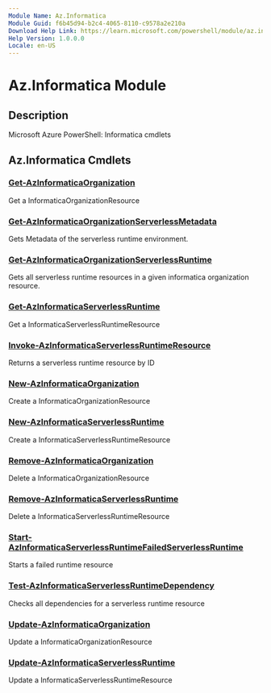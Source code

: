 ```yaml
---
Module Name: Az.Informatica
Module Guid: f6b45d94-b2c4-4065-8110-c9578a2e210a
Download Help Link: https://learn.microsoft.com/powershell/module/az.informatica
Help Version: 1.0.0.0
Locale: en-US
---
```


# Az.Informatica Module
## Description
Microsoft Azure PowerShell: Informatica cmdlets

## Az.Informatica Cmdlets
### [Get-AzInformaticaOrganization](Get-AzInformaticaOrganization.md)
Get a InformaticaOrganizationResource

### [Get-AzInformaticaOrganizationServerlessMetadata](Get-AzInformaticaOrganizationServerlessMetadata.md)
Gets Metadata of the serverless runtime environment.

### [Get-AzInformaticaOrganizationServerlessRuntime](Get-AzInformaticaOrganizationServerlessRuntime.md)
Gets all serverless runtime resources in a given informatica organization resource.

### [Get-AzInformaticaServerlessRuntime](Get-AzInformaticaServerlessRuntime.md)
Get a InformaticaServerlessRuntimeResource

### [Invoke-AzInformaticaServerlessRuntimeResource](Invoke-AzInformaticaServerlessRuntimeResource.md)
Returns a serverless runtime resource by ID

### [New-AzInformaticaOrganization](New-AzInformaticaOrganization.md)
Create a InformaticaOrganizationResource

### [New-AzInformaticaServerlessRuntime](New-AzInformaticaServerlessRuntime.md)
Create a InformaticaServerlessRuntimeResource

### [Remove-AzInformaticaOrganization](Remove-AzInformaticaOrganization.md)
Delete a InformaticaOrganizationResource

### [Remove-AzInformaticaServerlessRuntime](Remove-AzInformaticaServerlessRuntime.md)
Delete a InformaticaServerlessRuntimeResource

### [Start-AzInformaticaServerlessRuntimeFailedServerlessRuntime](Start-AzInformaticaServerlessRuntimeFailedServerlessRuntime.md)
Starts a failed runtime resource

### [Test-AzInformaticaServerlessRuntimeDependency](Test-AzInformaticaServerlessRuntimeDependency.md)
Checks all dependencies for a serverless runtime resource

### [Update-AzInformaticaOrganization](Update-AzInformaticaOrganization.md)
Update a InformaticaOrganizationResource

### [Update-AzInformaticaServerlessRuntime](Update-AzInformaticaServerlessRuntime.md)
Update a InformaticaServerlessRuntimeResource

